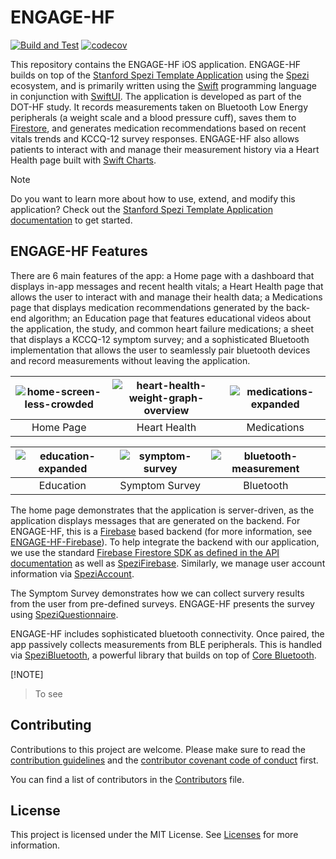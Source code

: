 <!--

This source file is part of the ENGAGE-HF based on the Stanford Spezi Template Application project

SPDX-FileCopyrightText: 2023 Stanford University

SPDX-License-Identifier: MIT

-->

# ENGAGE-HF
[![Build and Test](https://github.com/StanfordBDHG/ENGAGE-HF-iOS/actions/workflows/build-and-test.yml/badge.svg)](https://github.com/StanfordBDHG/ENGAGE-HF-iOS/actions/workflows/build-and-test.yml)
[![codecov](https://codecov.io/gh/StanfordBDHG/ENGAGE-HF-iOS/graph/badge.svg?token=sFNNo3AoNd)](https://codecov.io/gh/StanfordBDHG/ENGAGE-HF-iOS)

This repository contains the ENGAGE-HF iOS application. ENGAGE-HF builds on top of the [Stanford Spezi Template Application](https://github.com/StanfordSpezi/SpeziTemplateApplication) using the [Spezi](https://github.com/StanfordSpezi/Spezi) ecosystem, and is primarily written using the [Swift](https://www.swift.org) programming language in conjunction with [SwiftUI](https://developer.apple.com/documentation/swiftui/). The application is developed as part of the DOT-HF study. It records measurements taken on Bluetooth Low Energy peripherals (a weight scale and a blood pressure cuff), saves them to [Firestore](https://firebase.google.com/docs/firestore), and generates medication recommendations based on recent vitals trends and KCCQ-12 survey responses. ENGAGE-HF also allows patients to interact with and manage their measurement history via a Heart Health page built with [Swift Charts](https://developer.apple.com/documentation/charts).

> [!NOTE]
> Do you want to learn more about how to use, extend, and modify this application? Check out the [Stanford Spezi Template Application documentation](https://stanfordspezi.github.io/SpeziTemplateApplication) to get started.


## ENGAGE-HF Features

There are 6 main features of the app: a Home page with a dashboard that displays in-app messages and recent health vitals; a Heart Health page that allows the user to interact with and manage their health data; a Medications page that displays medication recommendations generated by the back-end algorithm; an Education page that features educational videos about the application, the study, and common heart failure medications; a sheet that displays a KCCQ-12 symptom survey; and a sophisticated Bluetooth implementation that allows the user to seamlessly pair bluetooth devices and record measurements without leaving the application.

|![home-screen-less-crowded](https://github.com/user-attachments/assets/2735c038-8abd-4f2d-91fa-fad9dcc5bba0)|![heart-health-weight-graph-overview](https://github.com/user-attachments/assets/f8ec1f2d-8895-4b4b-9161-cd75ed87966f)|![medications-expanded](https://github.com/user-attachments/assets/b627b757-2522-498d-8b67-fdb4fa7b7dd8)|
|:--:|:--:|:--:|
|Home Page|Heart Health|Medications|

|![education-expanded](https://github.com/user-attachments/assets/72def7c7-4f6f-4dfe-bde1-a92f194f5598)|![symptom-survey](https://github.com/user-attachments/assets/42b457a3-7943-4ffd-a5cb-afff16e58df1)|![bluetooth-measurement](https://github.com/user-attachments/assets/50b5f1d9-383d-44b6-9350-7bd135259890)|
|:--:|:--:|:--:|
|Education|Symptom Survey|Bluetooth|


The home page demonstrates that the application is server-driven, as the application displays messages that are generated on the backend. For ENGAGE-HF, this is a [Firebase](https://firebase.google.com/docs) based backend (for more information, see [ENGAGE-HF-Firebase](https://github.com/StanfordBDHG/ENGAGE-HF-Firebase)). To help integrate the backend with our application, we use the standard [Firebase Firestore SDK as defined in the API documentation](https://firebase.google.com/docs/firestore/manage-data/add-data#swift) as well as [SpeziFirebase](https://github.com/StanfordSpezi/SpeziFirebase). Similarly, we manage user account information via [SpeziAccount](https://github.com/StanfordSpezi/SpeziAccount).

The Symptom Survey demonstrates how we can collect survery results from the user from pre-defined surveys. ENGAGE-HF presents the survey using [SpeziQuestionnaire](https://github.com/StanfordSpezi/SpeziQuestionnaire).

ENGAGE-HF includes sophisticated bluetooth connectivity. Once paired, the app passively collects measurements from BLE peripherals. This is handled via [SpeziBluetooth](https://github.com/StanfordSpezi/SpeziBluetooth), a powerful library that builds on top of [Core Bluetooth](https://developer.apple.com/documentation/corebluetooth).


[!NOTE]
> To see


## Contributing

Contributions to this project are welcome. Please make sure to read the [contribution guidelines](https://github.com/StanfordSpezi/.github/blob/main/CONTRIBUTING.md) and the [contributor covenant code of conduct](https://github.com/StanfordSpezi/.github/blob/main/CODE_OF_CONDUCT.md) first.

You can find a list of contributors in the [Contributors](https://github.com/StanfordBDHG/ENGAGE-HF-iOS/blob/main/CONTRIBUTORS.md) file.

## License

This project is licensed under the MIT License. See [Licenses](LICENSES) for more information.
